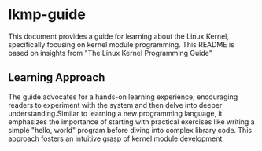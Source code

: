 # lkmp-guide

This document provides a guide for learning about the Linux Kernel, specifically focusing on kernel module programming. This README is based on insights from "The Linux Kernel Programming Guide"

## Learning Approach

The guide advocates for a hands-on learning experience, encouraging readers to experiment with the system and then delve into deeper understanding.Similar to learning a new programming language, it emphasizes the importance of starting with practical exercises like writing a simple "hello, world" program before diving into complex library code. This approach fosters an intuitive grasp of kernel module development.

